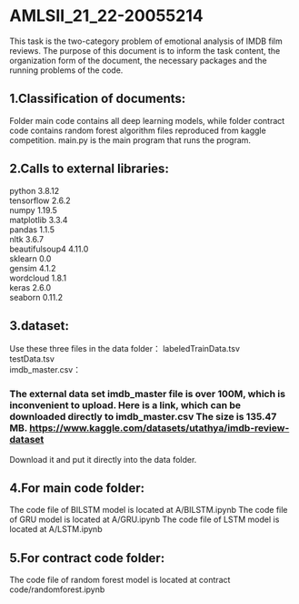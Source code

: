 # AMLSII_21_22-20055214

This task is the two-category problem of emotional analysis of IMDB film reviews. The purpose of this document is to inform the task content, the organization form of the document, the necessary packages and the running problems of the code.

## 1.Classification of documents:
Folder main code contains all deep learning models, while folder contract code contains random forest algorithm files reproduced from kaggle competition. main.py is the main program that runs the program.

## 2.Calls to external libraries:
python                  3.8.12  
tensorflow              2.6.2  
numpy                   1.19.5  
matplotlib              3.3.4  
pandas                  1.1.5  
nltk                    3.6.7  
beautifulsoup4          4.11.0  
sklearn                 0.0  
gensim                  4.1.2  
wordcloud               1.8.1  
keras                   2.6.0  
seaborn                 0.11.2  

## 3.dataset:
Use these three files in the data folder：
labeledTrainData.tsv  
testData.tsv  
imdb_master.csv：    
### The external data set imdb_master file is over 100M, which is inconvenient to upload. Here is a link, which can be downloaded directly to imdb_master.csv The size is 135.47 MB. https://www.kaggle.com/datasets/utathya/imdb-review-dataset  
Download it and put it directly into the data folder.

## 4.For main code folder:
The code file of BILSTM model is located at A/BILSTM.ipynb 
The code file of GRU model is located at A/GRU.ipynb 
The code file of LSTM model is located at A/LSTM.ipynb 

## 5.For contract code folder:
The code file of random forest model is located at contract code/randomforest.ipynb 
